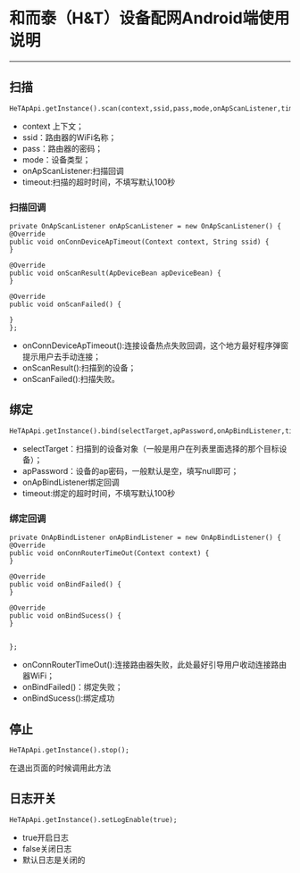 # 和而泰（H&T）设备配网Android端使用说明
----
## 扫描

    HeTApApi.getInstance().scan(context,ssid,pass,mode,onApScanListener,timeout);


- context 上下文；
- ssid：路由器的WiFi名称；
- pass：路由器的密码；
- mode：设备类型；
- onApScanListener:扫描回调
- timeout:扫描的超时时间，不填写默认100秒

### 扫描回调

    private OnApScanListener onApScanListener = new OnApScanListener() {
    @Override
    public void onConnDeviceApTimeout(Context context, String ssid) {
    }
    
    @Override
    public void onScanResult(ApDeviceBean apDeviceBean) {
    }
    
    @Override
    public void onScanFailed() {
    
    }
    };

- onConnDeviceApTimeout():连接设备热点失败回调，这个地方最好程序弹窗提示用户去手动连接；
- onScanResult():扫描到的设备；
- onScanFailed():扫描失败。


## 绑定
    HeTApApi.getInstance().bind(selectTarget,apPassword,onApBindListener,timeout);

- selectTarget：扫描到的设备对象（一般是用户在列表里面选择的那个目标设备）；
- apPassword：设备的ap密码，一般默认是空，填写null即可；
- onApBindListener绑定回调
- timeout:绑定的超时时间，不填写默认100秒

### 绑定回调

    private OnApBindListener onApBindListener = new OnApBindListener() {
    @Override
    public void onConnRouterTimeOut(Context context) {
    }
    
    @Override
    public void onBindFailed() {
    }
    
    @Override
    public void onBindSucess() {
    }
    
    
    };


- onConnRouterTimeOut():连接路由器失败，此处最好引导用户收动连接路由器WiFi；
- onBindFailed()：绑定失败；
- onBindSucess():绑定成功

## 停止
    HeTApApi.getInstance().stop();
在退出页面的时候调用此方法


## 日志开关
    HeTApApi.getInstance().setLogEnable(true);

- true开启日志
- false关闭日志
- 默认日志是关闭的


